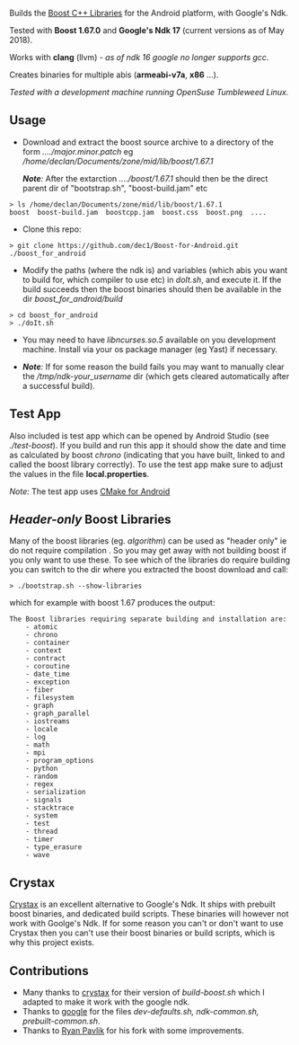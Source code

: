 Builds the [Boost C++ Libraries](http://www.boost.org/) for the Android platform, with Google's Ndk.

Tested with **Boost 1.67.0** and **Google's Ndk 17**  (current versions as of May 2018).



Works with **clang** (llvm) 
*- as of ndk 16 google no longer supports gcc*.

Creates binaries for multiple abis (**armeabi-v7a**, **x86** ...).


*Tested with a development machine running OpenSuse Tumbleweed Linux.*


## Usage

* Download and extract the boost source archive to a directory of the form *..../major.minor.patch* 
  eg */home/declan/Documents/zone/mid/lib/boost/1.67.1*
  
  *__Note__:* After the extarction *..../boost/1.67.1* should then be the direct parent dir of "bootstrap.sh", "boost-build.jam" etc

```
> ls /home/declan/Documents/zone/mid/lib/boost/1.67.1
boost  boost-build.jam  boostcpp.jam  boost.css  boost.png  ....
``` 

* Clone this repo:

```
> git clone https://github.com/dec1/Boost-for-Android.git ./boost_for_android
``` 


* Modify the paths (where the ndk is) and variables (which abis you want to build for, which compiler to use etc) in *doIt.sh*, and execute it. If the build succeeds then the boost binaries should then be available in the dir *boost_for_android/build*

```
> cd boost_for_android
> ./doIt.sh
```

* You may need to have *libncurses.so.5* available on you development machine. Install via your os package manager (eg Yast) if necessary.



* *__Note__:* If for some reason the build fails you may want to manually clear the */tmp/ndk-your_username* dir (which gets cleared automatically after a successful build).




## Test App 
Also included is test app which can be opened by Android Studio (see *./test-boost*). If you build and run this app it should show the date and time as calculated by boost *chrono*  (indicating that you have built, linked to and called the boost library correctly).
To use the test app make sure to adjust the values in the  file **local.properties**.

*Note:* The test app uses [CMake for Android](https://developer.android.com/ndk/guides/cmake)


## *Header-only* Boost Libraries
Many of the boost libraries (eg. *algorithm*) can be used as "header only" ie do not require compilation . So you may get away with not building boost if you only
want to use these. To see which of the libraries do require building you can switch to the dir where you extracted the boost download and call:

```
> ./bootstrap.sh --show-libraries 
```

which for example with boost 1.67 produces the output:

```
The Boost libraries requiring separate building and installation are:
    - atomic
    - chrono
    - container
    - context
    - contract
    - coroutine
    - date_time
    - exception
    - fiber
    - filesystem
    - graph
    - graph_parallel
    - iostreams
    - locale
    - log
    - math
    - mpi
    - program_options
    - python
    - random
    - regex
    - serialization
    - signals
    - stacktrace
    - system
    - test
    - thread
    - timer
    - type_erasure
    - wave
```
## Crystax
[Crystax](https://www.crystax.net/) is an excellent alternative to Google's Ndk. It ships with prebuilt boost binaries, and dedicated build scripts.
These binaries will however not work with Goolge's Ndk. If for some reason you can't or don't want to use Crystax then you can't use their boost binaries or build scripts, which is why this project exists.

## Contributions
- Many thanks to [crystax](https://github.com/crystax/android-platform-ndk/tree/master/build/tools) for their version of *build-boost.sh* which I adapted to make it work with the google ndk.
- Thanks to [google](https://android.googlesource.com/platform/ndk/+/master/build/tools) for the  files *dev-defaults.sh, ndk-common.sh, prebuilt-common.sh*.
- Thanks to [Ryan Pavlik](https://github.com/sensics/Boost-for-Android) for his fork with some improvements.
